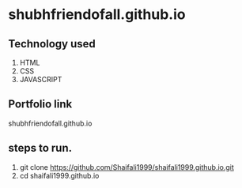 # shubhfriendofall.github.io
## Technology used
1. HTML
2. CSS
3. JAVASCRIPT
## Portfolio link
shubhfriendofall.github.io
## steps to run.
1. git clone https://github.com/Shaifali1999/shaifali1999.github.io.git
2. cd shaifali1999.github.io
